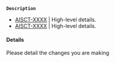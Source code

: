 **`Description`**

- [AISCT-XXXX](https://example.com) | High-level details.
- [AISCT-XXXX](https://example.com) | High-level details.


#### **Details**
Please detail the changes you are making